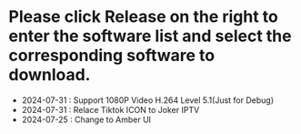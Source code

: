 # Please click Release on the right to enter the software list and select the corresponding software to download.
* 2024-07-31 : Support 1080P Video H.264 Level 5.1(Just for Debug)
* 2024-07-31 : Relace Tiktok ICON to Joker IPTV
* 2024-07-25 : Change to Amber UI
